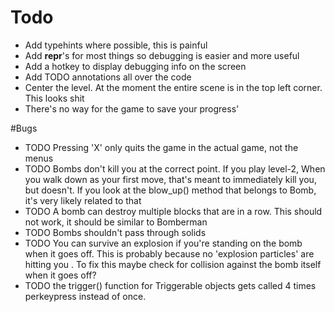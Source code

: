 # Todo
- Add typehints where possible, this is painful
- Add __repr__'s for most things so debugging is easier and more useful
- Add a hotkey to display debugging info on the screen
- Add TODO annotations all over the code
- Center the level. At the moment the entire scene is in the top left corner.  This looks shit
- There's no way for the game to save your progress'

#Bugs
- TODO Pressing 'X' only quits the game in the actual game, not the menus
- TODO Bombs don't kill you at the correct point. If you play level-2, When you walk down as your first move, that's meant to immediately kill you, but doesn't.
If you look at the blow_up() method that belongs to Bomb, it's very likely related to that
- TODO A bomb can destroy multiple blocks that are in a row. This should not work, it should be similar to Bomberman
- TODO Bombs shouldn't pass through solids
- TODO You can survive an explosion if you're standing on the bomb when it goes off. This is probably because no 'explosion particles' are hitting you . To fix this maybe check for collision against the bomb itself when it goes off? 
- TODO the trigger() function for Triggerable objects gets called 4 times perkeypress instead of once.

